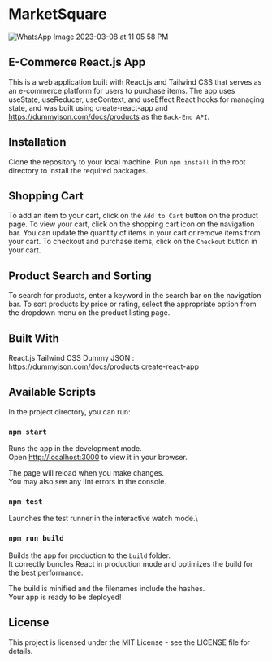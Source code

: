 # MarketSquare


![WhatsApp Image 2023-03-08 at 11 05 58 PM](https://user-images.githubusercontent.com/15607302/223861582-e0816a76-09c8-4ab2-9712-593a86e3b13f.jpeg)


## E-Commerce React.js App
This is a web application built with React.js and Tailwind CSS that serves as an e-commerce platform for users to purchase items. The app uses useState, useReducer, useContext, and useEffect React hooks for managing state, and was built using create-react-app and https://dummyjson.com/docs/products as the ``Back-End API``.


## Installation
Clone the repository to your local machine.
Run ```npm install``` in the root directory to install the required packages.

## Shopping Cart
To add an item to your cart, click on the ``Add to Cart`` button on the product page. To view your cart, click on the shopping cart icon on the navigation bar. You can update the quantity of items in your cart or remove items from your cart. To checkout and purchase items, click on the ``Checkout`` button in your cart.

## Product Search and Sorting
To search for products, enter a keyword in the search bar on the navigation bar. To sort products by price or rating, select the appropriate option from the dropdown menu on the product listing page.

## Built With
React.js
Tailwind CSS
Dummy JSON : https://dummyjson.com/docs/products
create-react-app


## Available Scripts

In the project directory, you can run:

### `npm start`

Runs the app in the development mode.\
Open [http://localhost:3000](http://localhost:3000) to view it in your browser.

The page will reload when you make changes.\
You may also see any lint errors in the console.

### `npm test`

Launches the test runner in the interactive watch mode.\

### `npm run build`

Builds the app for production to the `build` folder.\
It correctly bundles React in production mode and optimizes the build for the best performance.

The build is minified and the filenames include the hashes.\
Your app is ready to be deployed!


## License
This project is licensed under the MIT License - see the LICENSE file for details.


